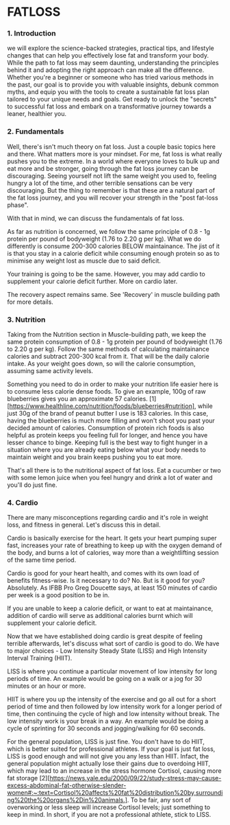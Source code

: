 # FATLOSS

### 1. Introduction
we will explore the science-backed strategies, practical tips, and lifestyle changes that can help you effectively lose fat and transform your body. While the path to fat loss may seem daunting, understanding the principles behind it and adopting the right approach can make all the difference. Whether you're a beginner or someone who has tried various methods in the past, our goal is to provide you with valuable insights, debunk common myths, and equip you with the tools to create a sustainable fat loss plan tailored to your unique needs and goals. Get ready to unlock the "secrets" to successful fat loss and embark on a transformative journey towards a leaner, healthier you.

### 2. Fundamentals
Well, there's isn't much theory on fat loss. Just a couple basic topics here and there. What matters more is your mindset. For me, fat loss is what really pushes you to the extreme. In a world where everyone loves to bulk up and eat more and be stronger, going through the fat loss journey can be discouraging. Seeing yourself not lift the same weight you used to, feeling hungry a lot of the time, and other terrible sensations can be very discouraging. But the thing to remember is that these are a natural part of the fat loss journey, and you will recover your strength in the "post fat-loss phase".

With that in mind, we can discuss the fundamentals of fat loss. 

As far as nutrition is concerned, we follow the same principle of 0.8 - 1g protein per pound of bodyweight (1.76 to 2.20 g per kg). What we do differently is consume 200-300 calories BELOW maintainance. The jist of it is that you stay in a calorie deficit while consuming enough protein so as to minimise any weight lost as muscle due to said deficit.

Your training is going to be the same. However, you may add cardio to supplement your calorie deficit further. More on cardio later.

The recovery aspect remains same. See 'Recovery' in muscle building path for more details.

### 3. Nutrition
Taking from the Nutrition section in Muscle-building path, we keep the same protein consumption of 0.8 - 1g protein per pound of bodyweight (1.76 to 2.20 g per kg). Follow the same methods of calculating maintainance calories and subtract 200-300 kcal from it. That will be the daily calorie intake. As your weight goes down, so will the calorie consumption, assuming same activity levels. 

Something you need to do in order to make your nutrition life easier here is to consume less calorie dense foods. To give an example, 100g of raw blueberries gives you an approximate 57 calories. [1] [https://www.healthline.com/nutrition/foods/blueberries#nutrition], while just 30g of the brand of peanut butter I use is 183 calories. In this case, having the blueberries is much more filling and won't shoot you past your decided amount of calories. Consumption of protein rich foods is also helpful as protein keeps you feeling full for longer, and hence you have lesser chance to binge. Keeping full is the best way to fight hunger in a situation where you are already eating below what your body needs to maintain weight and you brain keeps pushing you to eat more.

That's all there is to the nutritional aspect of fat loss. Eat a cucumber or two with some lemon juice when you feel hungry and drink a lot of water and you'll do just fine. 

### 4. Cardio
There are many misconceptions regarding cardio and it's role in weight loss, and fitness in general. Let's discuss this in detail.

Cardio is basically exercise for the heart. It gets your heart pumping super fast, increases your rate of breathing to keep up with the oxygen demand of the body, and burns a lot of calories, way more than a weightlifting session of the same time period.

Cardio is good for your heart health, and comes with its own load of benefits fitness-wise. Is it necessary to do? No. But is it good for you? Absolutely. As IFBB Pro Greg Doucette says, at least 150 minutes of cardio per week is a good position to be in.

If you are unable to keep a calorie deficit, or want to eat at maintainance, addition of cardio will serve as additional calories burnt which will supplement your calorie deficit. 

Now that we have established doing cardio is great despite of feeling terrible afterwards, let's discuss what sort of cardio is good to do. We have to major choices - Low Intensity Steady State (LISS) and High Intensity Interval Training (HIIT).

LISS is where you continue a particular movement of low intensity for long periods of time. An example would be going on a walk or a jog for 30 minutes or an hour or more. 

HIIT is where you up the intensity of the exercise and go all out for a short period of time and then followed by low intensity work for a longer period of time, then continuing the cycle of high and low intensity without break. The low intensity work is your break in a way. An example would be doing a cycle of sprinting for 30 seconds and jogging/walking for 60 seconds.

For the general population, LISS is just fine. You don't have to do HIIT, which is better suited for professional athletes. If your goal is just fat loss, LISS is good enough and will not give you any less than HIIT. Infact, the general population might actually lose their gains due to overdoing HIIT, which may lead to an increase in the stress hormone Cortisol, causing more fat storage [2][https://news.yale.edu/2000/09/22/study-stress-may-cause-excess-abdominal-fat-otherwise-slender-women#:~:text=Cortisol%20affects%20fat%20distribution%20by,surrounding%20the%20organs%2Din%20animals.]. To be fair, any sort of overworking or less sleep will increase Cortisol levels; just something to keep in mind. In short, if you are not a professional athlete, stick to LISS.

